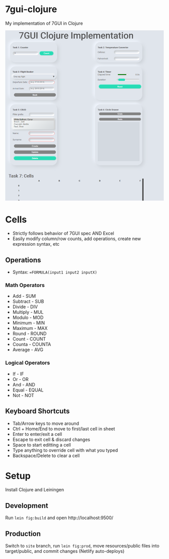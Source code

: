 # 7gui-clojure

My implementation of 7GUI in Clojure

![Site screenshot](./resources/site-screenshot.png)

# Cells

- Strictly follows behavior of 7GUI spec AND Excel
- Easily modify column/row counts, add operations, create new expression syntax, etc

## Operations

- Syntax: `=FORMULA(input1 input2 inputX)`

### Math Operators
- Add - SUM
- Subtract - SUB
- Divide - DIV
- Multiply - MUL
- Modulo - MOD
- Minimum - MIN
- Maximum - MAX
- Round - ROUND
- Count - COUNT
- Counta - COUNTA
- Average - AVG

### Logical Operators
- If - IF
- Or - OR
- And - AND
- Equal - EQUAL
- Not - NOT

## Keyboard Shortcuts
- Tab/Arrow keys to move around
- Ctrl + Home/End to move to first/last cell in sheet
- Enter to enter/exit a cell
- Escape to exit cell & discard changes
- Space to start editting a cell
- Type anything to override cell with what you typed
- Backspace/Delete to clear a cell

# Setup

Install Clojure and Leiningen

## Development
Run `lein fig:build` and open http://localhost:9500/

## Production
Switch to `site` branch, run `lein fig:prod`,  move resources/public files into target/public, and commit changes (Netlify auto-deploys)